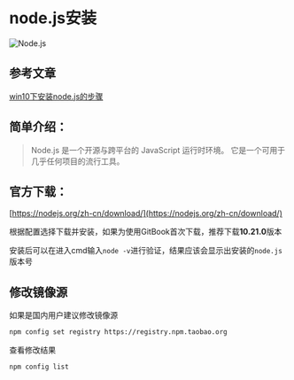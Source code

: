# node.js安装

![Node.js](https://evariste-xu.oss-cn-beijing.aliyuncs.com/node.js.png)

## 参考文章

[win10下安装node.js的步骤](https://segmentfault.com/a/1190000038318834)

## 简单介绍：

> Node.js 是一个开源与跨平台的 JavaScript 运行时环境。 它是一个可用于几乎任何项目的流行工具。

## 官方下载：

[https://nodejs.org/zh-cn/download/](https://nodejs.org/zh-cn/download/)

根据配置选择下载并安装，如果为使用GitBook首次下载，推荐下载**10.21.0**版本

安装后可以在进入cmd输入`node -v`进行验证，结果应该会显示出安装的`node.js`版本号

## 修改镜像源

如果是国内用户建议修改镜像源

```bash
npm config set registry https://registry.npm.taobao.org
```

查看修改结果

```bash
npm config list
```

